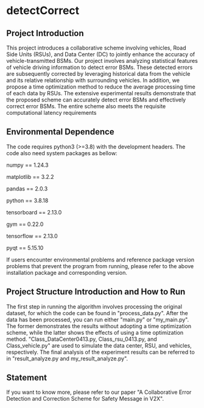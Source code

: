 # detectCorrect

## Project Introduction

This project introduces a collaborative scheme involving vehicles, Road Side Units (RSUs), and Data Center (DC) to jointly enhance the accuracy of vehicle-transmitted BSMs. Our project involves analyzing statistical features of vehicle driving information to detect error BSMs. These detected errors are subsequently corrected by leveraging historical data from the vehicle and its relative relationship with surrounding vehicles. In addition, we propose a time optimization method to reduce the average processing time of each data by RSUs. The extensive experimental results demonstrate that the proposed scheme can accurately detect error BSMs and effectively correct error BSMs. The entire scheme also meets the requisite computational latency requirements

## Environmental Dependence

The code requires python3 (>=3.8) with the development headers. The code also need system packages as bellow:

numpy == 1.24.3

matplotlib == 3.2.2

pandas == 2.0.3

python == 3.8.18

tensorboard == 2.13.0

gym == 0.22.0

tensorflow == 2.13.0

pyqt == 5.15.10

If users encounter environmental problems and reference package version problems that prevent the program from running, please refer to the above installation package and corresponding version.

## Project Structure Introduction and How to Run

The first step in running the algorithm involves processing the original dataset, for which the code can be found in "process_data.py". After the data has been processed, you can run either "main.py" or "my_main.py". The former demonstrates the results without adopting a time optimization scheme, while the latter shows the effects of using a time optimization method. "Class_DataCenter0413.py, Class_rsu_0413.py, and Class_vehicle.py" are used to simulate the data center, RSU, and vehicles, respectively. The final analysis of the experiment results can be referred to in "result_analyze.py and my_result_analyze.py".

## Statement

If you want to know more, please refer to our paper "A Collaborative Error Detection and Correction Scheme for Safety Message in V2X".